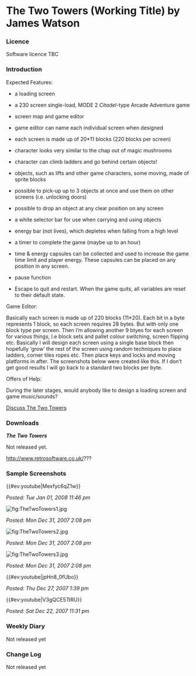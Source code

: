 # The Two Towers (Working Title) by James Watson

### Licence

Software licence TBC

### Introduction

Expected Features:

- a loading screen

- a 230 screen single-load, MODE 2 _Citadel_-type Arcade Adventure game

- screen map and game editor

- game editor can name each individual screen when designed

- each screen is made up of 20\*11 blocks (220 blocks per screen)

- character looks very similar to the chap out of magic mushrooms

- character can climb ladders and go behind certain objects!

- objects, such as lifts and other game characters, some moving, made of sprite blocks

- possible to pick-up up to 3 objects at once and use them on other screens (i.e. unlocking doors)

- possible to drop an object at any clear position on any screen

- a white selector bar for use when carrying and using objects

- energy bar (not lives), which depletes when falling from a high level

- a timer to complete the game (maybe up to an hour)

- time & energy capsules can be collected and used to increase the game time limit and player energy. These capsules can be placed on any position in any screen.

- pause function

- Escape to quit and restart. When the game quits, all variables are reset to their default state.

Game Editor:

Basically each screen is made up of 220 blocks (11\*20). Each bit in a byte represents 1 block, so each screen requires 28 bytes. But with only one block type per screen. Then I’m allowing another 9 btyes for each screen for various things, I.e block sets and pallet colour switching, screen flipping etc. Basically I will design each screen using a single base block then hopefully ‘grow’ the rest of the screen using random techniques to place ladders, corner tiles ropes etc. Then place keys and locks and moving platforms in after. The screenshots below were created like this. If I don’t get good results I will go back to a standard two blocks per byte.

Offers of Help:

During the later stages, would anybody like to design a loading screen and game music/sounds?

[Discuss The Two Towers](http://www.retrosoftware.co.uk/forum/viewforum.php?f=5)

### Downloads

**_The Two Towers_**

Not released yet.

http://www.retrosoftware.co.uk/???

### Sample Screenshots

{{\#ev:youtube|Mexfyc6qZ1w}}

_Posted: Tue Jan 01, 2008 11:46 pm_

![](./images/TheTwoTowers1.jpg "fig:TheTwoTowers1.jpg")

_Posted: Mon Dec 31, 2007 2:08 pm_

![](./images/TheTwoTowers2.jpg "fig:TheTwoTowers2.jpg")

_Posted: Mon Dec 31, 2007 2:08 pm_

![](./images/TheTwoTowers3.jpg "fig:TheTwoTowers3.jpg")

_Posted: Mon Dec 31, 2007 2:08 pm_

{{\#ev:youtube|jpHn8\_0fUbo}}

_Posted: Thu Dec 27, 2007 1:39 pm_

{{\#ev:youtube|V3gQCE5TtRU}}

_Posted: Sat Dec 22, 2007 11:31 pm_

### Weekly Diary

Not released yet

### Change Log

Not released yet
